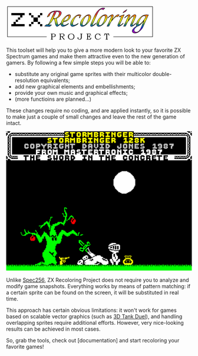 ![](Docs_Source/images/zx_recoloring_logo.png)

This toolset will help you to give a more modern look to your favorite ZX Spectrum games and make them attractive even to the new generation of gamers. By following a few simple steps you will be able to:

- substitute any original game sprites with their multicolor double-resolution equivalents;
- add new graphical elements and embellishments;
- provide your own music and graphical effects;
- (more functioins are planned...)

These changes require no coding, and are applied instantly, so it is possible to make just a couple of small changes and leave the rest of the game intact.

![](Docs_Source/images/sb_demo.gif)

Unlike [Spec256](http://www.emulatronia.com/emusdaqui/spec256/index-eng.htm), ZX Recoloring Project does not require you to analyze and modify game snapshots. Everything works by means of pattern matching: if a certain sprite can be found on the screen, it will be substituted in real time.

This approach has certain obvious limitations: it won't work for games based on scalable vector graphics (such as [3D Tank Duel](http://www.worldofspectrum.org/infoseekid.cgi?id=0005136)), and handling overlapping sprites require additional efforts. However, very nice-looking results can be achieved in most cases.

So, grab the tools, check out [documentation] and start recoloring your favorite games!